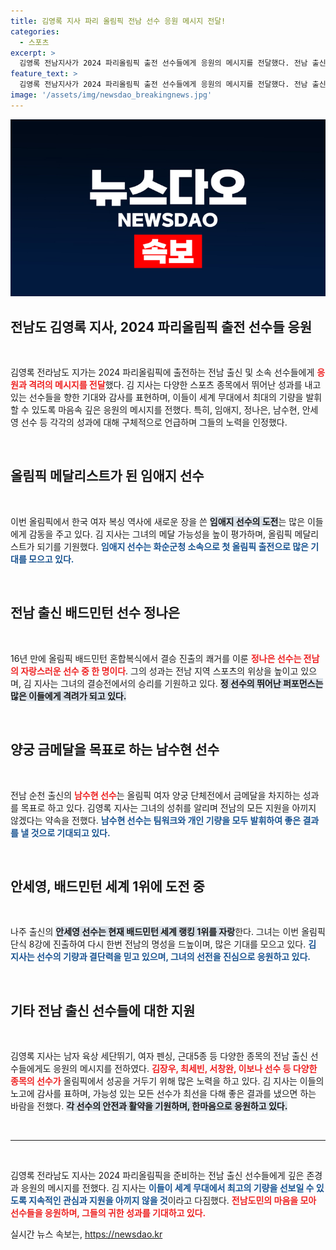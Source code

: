 ```yaml
---
title: 김영록 지사 파리 올림픽 전남 선수 응원 메시지 전달!
categories:
  - 스포츠
excerpt: >
  김영록 전남지사가 2024 파리올림픽 출전 선수들에게 응원의 메시지를 전달했다. 전남 출신 선수들의 국제 무대에서의 활약을 격려하며, 도민의 마음을 모아 끝까지 응원할 것이라고 다짐했다.
feature_text: >
  김영록 전남지사가 2024 파리올림픽 출전 선수들에게 응원의 메시지를 전달했다. 전남 출신 선수들의 국제 무대에서의 활약을 격려하며, 도민의 마음을 모아 끝까지 응원할 것이라고 다짐했다.
image: '/assets/img/newsdao_breakingnews.jpg'
---
```


<p><img src="/assets/img/newsdao_breakingnews.jpg" alt="ontimetimes 속보" /></p>

<h2 data-ke-size="size26">전남도 김영록 지사, 2024 파리올림픽 출전 선수들 응원</h2>

<p data-ke-size="size16">&nbsp;</p>

<p>김영록 전라남도 지가는 2024 파리올림픽에 출전하는 전남 출신 및 소속 선수들에게 <b><span style="color: #ee2323;">응원과 격려의 메시지를 전달</span></b>했다. 김 지사는 다양한 스포츠 종목에서 뛰어난 성과를 내고 있는 선수들을 향한 기대와 감사를 표현하며, 이들이 세계 무대에서 최대의 기량을 발휘할 수 있도록 마음속 깊은 응원의 메시지를 전했다. 특히, 임애지, 정나은, 남수현, 안세영 선수 등 각각의 성과에 대해 구체적으로 언급하며 그들의 노력을 인정했다.</p>

<p data-ke-size="size16">&nbsp;</p>

<h2 data-ke-size="size26">올림픽 메달리스트가 된 임애지 선수</h2>

<p data-ke-size="size16">&nbsp;</p>

<p>이번 올림픽에서 한국 여자 복싱 역사에 새로운 장을 쓴 <b><span style="background-color: #21538527;">임애지 선수의 도전</span></b>는 많은 이들에게 감동을 주고 있다. 김 지사는 그녀의 메달 가능성을 높이 평가하며, 올림픽 메달리스트가 되기를 기원했다. <b><span style="color: #1a5490;">임애지 선수는 화순군청 소속으로 첫 올림픽 출전으로 많은 기대를 모으고 있다.</span></b></p>

<p data-ke-size="size16">&nbsp;</p>

<h2 data-ke-size="size26">전남 출신 배드민턴 선수 정나은</h2>

<p data-ke-size="size16">&nbsp;</p>

<p>16년 만에 올림픽 배드민턴 혼합복식에서 결승 진출의 쾌거를 이룬 <b><span style="color: #ee2323;">정나은 선수는 전남의 자랑스러운 선수 중 한 명이다</span></b>. 그의 성과는 전남 지역 스포츠의 위상을 높이고 있으며, 김 지사는 그녀의 결승전에서의 승리를 기원하고 있다. <b><span style="background-color: #21538527;">정 선수의 뛰어난 퍼포먼스는 많은 이들에게 격려가 되고 있다.</span></b></p>

<p data-ke-size="size16">&nbsp;</p>

<h2 data-ke-size="size26">양궁 금메달을 목표로 하는 남수현 선수</h2>

<p data-ke-size="size16">&nbsp;</p>

<p>전남 순천 출신의 <b><span style="color: #ee2323;">남수현 선수</span></b>는 올림픽 여자 양궁 단체전에서 금메달을 차지하는 성과를 목표로 하고 있다. 김영록 지사는 그녀의 성취를 알리며 전남의 모든 지원을 아끼지 않겠다는 약속을 전했다. <b><span style="color: #1a5490;">남수현 선수는 팀워크와 개인 기량을 모두 발휘하여 좋은 결과를 낼 것으로 기대되고 있다.</span></b></p>

<p data-ke-size="size16">&nbsp;</p>

<h2 data-ke-size="size26">안세영, 배드민턴 세계 1위에 도전 중</h2>

<p data-ke-size="size16">&nbsp;</p>

<p>나주 출신의 <b><span style="background-color: #21538527;">안세영 선수는 현재 배드민턴 세계 랭킹 1위를 자랑</span></b>한다. 그녀는 이번 올림픽 단식 8강에 진출하여 다시 한번 전남의 명성을 드높이며, 많은 기대를 모으고 있다. <b><span style="color: #1a5490;">김 지사는 선수의 기량과 결단력을 믿고 있으며, 그녀의 선전을 진심으로 응원하고 있다.</span></b></p>

<p data-ke-size="size16">&nbsp;</p>

<h2 data-ke-size="size26">기타 전남 출신 선수들에 대한 지원</h2>

<p data-ke-size="size16">&nbsp;</p>

<p>김영록 지사는 남자 육상 세단뛰기, 여자 펜싱, 근대5종 등 다양한 종목의 전남 출신 선수들에게도 응원의 메시지를 전하였다. <b><span style="color: #ee2323;">김장우, 최세빈, 서창완, 이보나 선수 등 다양한 종목의 선수가</span></b> 올림픽에서 성공을 거두기 위해 많은 노력을 하고 있다. 김 지사는 이들의 노고에 감사를 표하며, 가능성 있는 모든 선수가 최선을 다해 좋은 결과를 냈으면 하는 바람을 전했다. <b><span style="background-color: #21538527;">각 선수의 안전과 활약을 기원하며, 한마음으로 응원하고 있다.</span></b></p>

<p data-ke-size="size16">&nbsp;</p>

<hr>

<p data-ke-size="size16">&nbsp;</p>

<p>김영록 전라남도 지사는 2024 파리올림픽을 준비하는 전남 출신 선수들에게 깊은 존경과 응원의 메시지를 전했다. 김 지사는 <b><span style="color: #1a5490;">이들이 세계 무대에서 최고의 기량을 선보일 수 있도록 지속적인 관심과 지원을 아끼지 않을 것</span></b>이라고 다짐했다. <b><span style="color: #ee2323;">전남도민의 마음을 모아 선수들을 응원하며, 그들의 귀한 성과를 기대하고 있다.</span></b></p>
실시간 뉴스 속보는, <a href="https://newsdao.kr" rel="dofollow">https://newsdao.kr</a>


